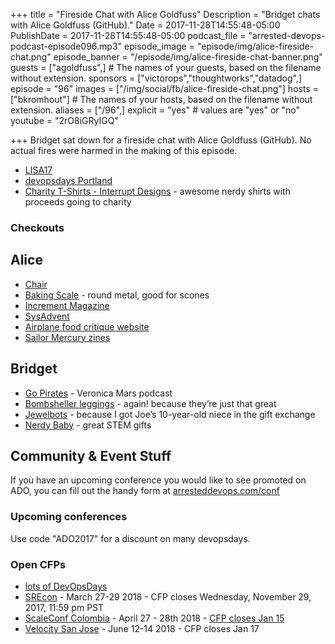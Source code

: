 +++
title = "Fireside Chat with Alice Goldfuss"
Description = "Bridget chats with Alice Goldfuss (GitHub)."
Date = 2017-11-28T14:55:48-05:00
PublishDate = 2017-11-28T14:55:48-05:00
podcast_file = "arrested-devops-podcast-episode096.mp3"
episode_image = "episode/img/alice-fireside-chat.png"
episode_banner = "/episode/img/alice-fireside-chat-banner.png"
guests = ["agoldfuss",] # The names of your guests, based on the filename without extension.
sponsors = ["victorops","thoughtworks","datadog",]
episode = "96"
images = ["/img/social/fb/alice-fireside-chat.png"]
hosts = ["bkromhout"] # The names of your hosts, based on the filename without extension.
aliases = ["/96",]
explicit = "yes" # values are "yes" or "no"
youtube = "2rO8iGRyIGQ"

+++
Bridget sat down for a fireside chat with Alice Goldfuss (GitHub). No actual fires were harmed in the making of this episode.

* [LISA17](https://www.usenix.org/conference/lisa17)
* [devopsdays Portland](https://www.devopsdays.org/events/2017-portland/welcome/)
* [Charity T-Shirts - Interrupt Designs](https://www.threadless.com/discover/s/interruptdesigns) - awesome nerdy shirts with proceeds going to charity

### Checkouts

## Alice
* [Chair](https://store.steelcase.com/seating/office-chairs/gesture)
* [Baking Scale](https://www.amazon.com/dp/B0007GAWRS/?tag=thewire06-20&linkCode=xm2&ascsubtag=AgEAAAAAAAAAAOth) - round metal, good for scones
* [Increment Magazine](https://increment.com/development/center-stage-best-practices-for-staging-environments/)
* [SysAdvent](http://sysadvent.blogspot.com/)
* [Airplane food critique website](https://www.inflightfeed.com/)
* [Sailor Mercury zines](http://shop.bubblesort.io/)

## Bridget
* [Go Pirates](http://previously.tv/shows/go-pirates/) - Veronica Mars podcast
* [Bombsheller leggings](https://shop.bombsheller.com/) - again! because they’re just that great
* [Jewelbots](https://jewelbots.com/) - because I got Joe’s 10-year-old niece in the gift exchange
* [Nerdy Baby](http://www.nerdybaby.com/) - great STEM gifts



## Community & Event Stuff

If you have an upcoming conference you would like to see promoted on ADO, you can fill out the handy form at [arresteddevops.com/conf](https://arresteddevops.com/conf)

### Upcoming conferences

Use code "ADO2017" for a discount on many devopsdays.

### Open CFPs

* [lots of DevOpsDays](https://devopsdays.org/speaking)
* [SREcon](https://www.usenix.org/conference/srecon18americas/call-for-participation) - March 27-29 2018 - CFP closes Wednesday, November 29, 2017, 11:59 pm PST
* [ScaleConf Colombia](http://scaleconfco.com/) - April 27 - 28th 2018 - [CFP closes Jan 15](https://www.papercall.io/scaleconfco2018)
* [Velocity San Jose](https://conferences.oreilly.com/velocity/vl-ca/public/cfp/611 ) - June 12-14 2018 - CFP closes Jan 17
